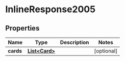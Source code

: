 
# InlineResponse2005

## Properties
Name | Type | Description | Notes
------------ | ------------- | ------------- | -------------
**cards** | [**List&lt;Card&gt;**](Card.md) |  |  [optional]



